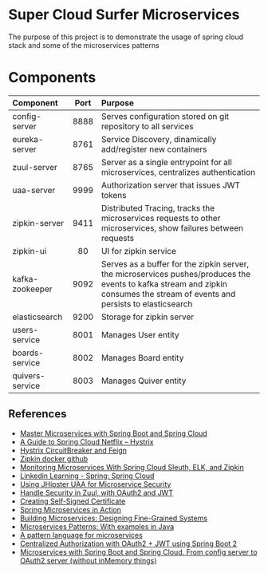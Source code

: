 # Super Cloud Surfer Microservices
The purpose of this project is to demonstrate the usage of spring cloud stack and some of the microservices patterns

# Components
| Component       | Port | Purpose |
|:----------------|:----:|:------------------------------------------------------------------------------------------------------------------------------------------------------------------------------|
| config-server   | 8888 | Serves configuration stored on git repository to all services                                                                                                                 | 
| eureka-server   | 8761 | Service Discovery, dinamically add/register new containers                                                                                                                    | 
| zuul-server     | 8765 | Server as a single entrypoint for all microservices, centralizes authentication                                                                                               | 
| uaa-server      | 9999 | Authorization server that issues JWT tokens                                                                                                                                                         | 
| zipkin-server   | 9411 | Distributed Tracing, tracks the microservices requests to other microservices, show failures between requests                                                                 | 
| zipkin-ui       | 80   | UI for zipkin service                                                                                                                                                         | 
| kafka-zookeeper | 9092 | Serves as a buffer for the zipkin server, the microservices pushes/produces the events to kafka stream and zipkin consumes the stream of events and persists to elasticsearch | 
| elasticsearch   | 9200 | Storage for zipkin server                                                                                                                                                     | 
| users-service   | 8001 | Manages User entity                                                                                                                                                           | 
| boards-service  | 8002 | Manages Board entity                                                                                                                                                          | 
| quivers-service | 8003 | Manages Quiver entity                                                                                                                                                         | 

## References
* [Master Microservices with Spring Boot and Spring Cloud](https://www.udemy.com/course/microservices-with-spring-boot-and-spring-cloud/)
* [A Guide to Spring Cloud Netflix – Hystrix](https://www.baeldung.com/spring-cloud-netflix-hystrix)
* [Hystrix CircuitBreaker and Feign](http://www.appsdeveloperblog.com/hystrix-circuitbreaker-and-feign/)
* [Zipkin docker github](https://github.com/openzipkin/docker-zipkin)
* [Monitoring Microservices With Spring Cloud Sleuth, ELK, and Zipkin](https://dzone.com/articles/monitoring-microservices-with-spring-cloud-sleuth)
* [Linkedin Learning - Spring: Spring Cloud](https://www.linkedin.com/learning/spring-spring-cloud)
* [Using JHipster UAA for Microservice Security](https://www.jhipster.tech/using-uaa/)
* [Handle Security in Zuul, with OAuth2 and JWT](https://www.baeldung.com/spring-security-zuul-oauth-jwt)
* [Creating Self-Signed Certificate](https://dzone.com/articles/creating-self-signed-certificate)
* [Spring Microservices in Action](https://www.amazon.com/Spring-Microservices-Action-John-Carnell/dp/1617293989/ref=asc_df_1617293989/?tag=hyprod-20&linkCode=df0&hvadid=312140868236&hvpos=1o2&hvnetw=g&hvrand=11535336325122309593&hvpone=&hvptwo=&hvqmt=&hvdev=c&hvdvcmdl=&hvlocint=&hvlocphy=9031332&hvtargid=pla-381321456943&psc=1)
* [Building Microservices: Designing Fine-Grained Systems](https://www.amazon.com/Building-Microservices-Designing-Fine-Grained-Systems/dp/1491950358/ref=pd_bxgy_14_img_3/134-9274178-7206201?_encoding=UTF8&pd_rd_i=1491950358&pd_rd_r=41718b49-82b2-4da4-a7e7-df634c326204&pd_rd_w=EEysZ&pd_rd_wg=c791S&pf_rd_p=3edd75bb-e36e-488e-b666-80dd1a52c658&pf_rd_r=46EDYD28JS7YRYSHSBPV&psc=1&refRID=46EDYD28JS7YRYSHSBPV)
* [Microservices Patterns: With examples in Java](https://www.amazon.com/Microservices-Patterns-examples-Chris-Richardson/dp/1617294543/ref=pd_sbs_14_2/134-9274178-7206201?_encoding=UTF8&pd_rd_i=1617294543&pd_rd_r=f450dbe1-cece-4246-8644-e90881dc5a52&pd_rd_w=jPBpk&pd_rd_wg=7rA58&pf_rd_p=d66372fe-68a6-48a3-90ec-41d7f64212be&pf_rd_r=7DMW89E5PE8QXPX5GTB5&psc=1&refRID=7DMW89E5PE8QXPX5GTB5)
* [A pattern language for microservices](https://microservices.io/patterns/index.html)
* [Centralized Authorization with OAuth2 + JWT using Spring Boot 2](https://blog.marcosbarbero.com/centralized-authorization-jwt-spring-boot2/)
* [Microservices with Spring Boot and Spring Cloud. From config server to OAuth2 server (without inMemory things)](https://github.com/marcusdacoregio/oauth2-spring-boot)
